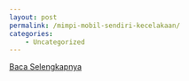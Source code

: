 ```yaml
---
layout: post
permalink: /mimpi-mobil-sendiri-kecelakaan/
categories:
    - Uncategorized
---
```


[Baca Selengkapnya](/06)